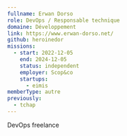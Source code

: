 ```yaml
---
fullname: Erwan Dorso
role: DevOps / Responsable technique
domaine: Développement
link: https://www.erwan-dorso.net/
github: heroinedor
missions:
  - start: 2022-12-05
    end: 2024-12-05
    status: independent
    employer: Scop&co
    startups:
      - eimis
memberType: autre
previously:
  - tchap
---
```

DevOps freelance
